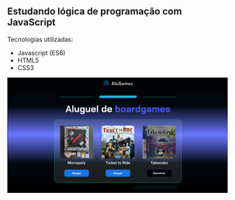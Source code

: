 ## Estudando lógica de programação com JavaScript

Tecnologias utilizadas: 
* Javascript (ES6) 
* HTML5
* CSS3

![Preview do projeto estudando lógica de programação](/img/preview-aluguel.png)
